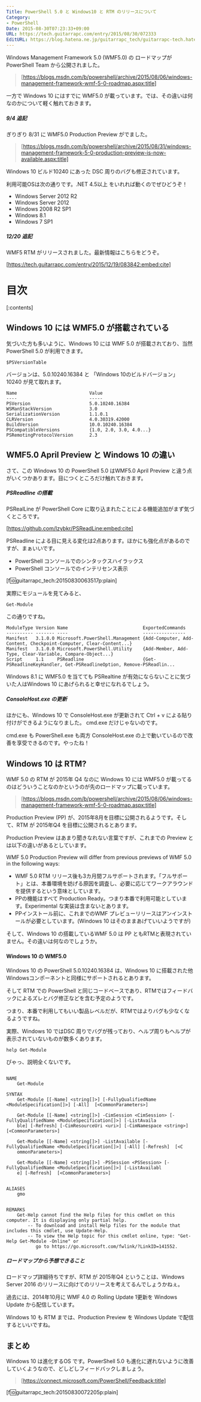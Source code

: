 ```yaml
---
Title: PowerShell 5.0 と Windows10 と RTM のリリースについて
Category:
- PowerShell
Date: 2015-08-30T07:23:33+09:00
URL: https://tech.guitarrapc.com/entry/2015/08/30/072333
EditURL: https://blog.hatena.ne.jp/guitarrapc_tech/guitarrapc-tech.hatenablog.com/atom/entry/6653458415119489085
---
```


Windows Management Framework 5.0 (WMF5.0) の ロードマップが PowerShell Team から公開されました。

> [https://blogs.msdn.com/b/powershell/archive/2015/08/06/windows-management-framework-wmf-5-0-roadmap.aspx:title]

一方で Windows 10 にはすでに WMF5.0 が載っています。では、その違いは何なのかについて軽く触れておきます。

##### 9/4 追記

ぎりぎり 8/31 に WMF5.0 Production Preview がでました。

> [https://blogs.msdn.com/b/powershell/archive/2015/08/31/windows-management-framework-5-0-production-preview-is-now-available.aspx:title]

Windows 10 ビルド10240 にあった DSC 周りのバグも修正されています。

利用可能OSは次の通りです。.NET 4.5以上 をいれれば動くのでぜひどうぞ！

- Windows Server 2012 R2
- Windows Server 2012
- Windows 2008 R2 SP1
- Windows 8.1
- Windows 7 SP1

##### 12/20 追記

WMF5 RTM がリリースされました。最新情報はこちらをどうぞ。

[https://tech.guitarrapc.com/entry/2015/12/19/083842:embed:cite]

# 目次

[:contents]

Windows 10 には WMF5.0 が搭載されている
----

気づいた方も多いように、Windows 10 には WMF 5.0 が搭載されており、当然PowerShell 5.0 が利用できます。

```
$PSVersionTable
```

バージョンは、5.0.10240.16384 と 「Windows 10のビルドバージョン」 10240 が見て取れます。

```
Name                           Value
----                           -----
PSVersion                      5.0.10240.16384
WSManStackVersion              3.0
SerializationVersion           1.1.0.1
CLRVersion                     4.0.30319.42000
BuildVersion                   10.0.10240.16384
PSCompatibleVersions           {1.0, 2.0, 3.0, 4.0...}
PSRemotingProtocolVersion      2.3
```

WMF5.0 April Preview と Windows 10 の違い
----

さて、この Windows 10 の PowerShell 5.0 はWMF5.0 April Preview と違う点がいくつかあります。目につくところだけ触れておきます。

##### PSReadline の搭載

PSRealLine が PowerShell Core に取り込まれたことによる機能追加がまず気づくところです。

[https://github.com/lzybkr/PSReadLine:embed:cite]

PSReadline による目に見える変化は2点あります。ほかにも強化点があるのですが、まぁいいです。

- PowerShell コンソールでのシンタックスハイラックス
- PowerShell コンソールでのインテリセンス表示

[f:id:guitarrapc_tech:20150830063517p:plain]


実際にモジュールを見てみると、

```
Get-Module
```

この通りですね。

```
ModuleType Version Name                            ExportedCommands                                                    
---------- ------- ----                            ----------------                                                    
Manifest   3.1.0.0 Microsoft.PowerShell.Management {Add-Computer, Add-Content, Checkpoint-Computer, Clear-Content...}  
Manifest   3.1.0.0 Microsoft.PowerShell.Utility    {Add-Member, Add-Type, Clear-Variable, Compare-Object...}           
Script     1.1     PSReadline                      {Get-PSReadlineKeyHandler, Get-PSReadlineOption, Remove-PSReadlin...
```

Windows 8.1 に WMF5.0 を当てても PSRealtine が有効にならないことに気づいた人はWindows 10 にあげられると幸せになれるでしょう。

##### ConsoleHost.exe の更新

ほかにも、Windows 10 で ConsoleHost.exe が更新されて Ctrl + v による貼り付けができるようになりました。 cmd.exe だけじゃないのです。

cmd.exe も PowerShell.exe も両方 ConsoleHost.exe の上で動いているので改善を享受できるのです。やったね！


Windows 10 は RTM?
----

WMF 5.0 の RTM が 2015年 Q4 なのに Windows 10 には WMF5.0 が載ってるのはどういうことなのかというのが先のロードマップに載っています。

> [https://blogs.msdn.com/b/powershell/archive/2015/08/06/windows-management-framework-wmf-5-0-roadmap.aspx:title]

Production Preview (PP) が、2015年8月を目標に公開されるようです。そして、RTM が 2015年Q4 を目標に公開されるとあります。

Production Preview はあまり聞きなれない言葉ですが、これまでの Preview とは以下の違いがあるとしています。

WMF 5.0 Production Preview will differ from previous previews of WMF 5.0 in the following ways:

- WMF 5.0 RTM リリース後も3カ月間フルサポートされます。「フルサポート」とは、本番環境を妨げる原因を調査し、必要に応じてワークアラウンドを提供するという意味としています。
- PPの機能はすべて Production Ready。つまり本番で利用可能としています。Experimental な実装は含まないとあります。
- PPインストール前に、これまでのWMF プレビューリリースはアンインストールが必要としています。(Windows 10 はそのままあげていいようですが)

そして、Windows 10 の搭載しているWMF 5.0 は PP ともRTMと表現されていません。その違いは何なのでしょうか。


#### Windows 10 の WMF5.0 

Windows 10 の PowerShell 5.0.10240.16384 は、Windows 10 に搭載された他Windowsコンポーネントと同様にサポートされるとあります。

そして RTM での PowerShell と同じコードベースであり、RTMではフィードバックによるズレとバグ修正などを含む予定のようです。

つまり、本番で利用してもいい製品レベルだが、RTMではよりバグも少なくなるようですね。

実際、Windows 10 ではDSC 周りでバグが残っており、ヘルプ周りもヘルプが表示されていないものが数多くあります。

```
help Get-Module
```

ぴゃっ、説明全くないです。

```

NAME
    Get-Module
    
SYNTAX
    Get-Module [[-Name] <string[]>] [-FullyQualifiedName <ModuleSpecification[]>] [-All]  [<CommonParameters>]
    
    Get-Module [[-Name] <string[]>] -CimSession <CimSession> [-FullyQualifiedName <ModuleSpecification[]>] [-ListAvaila
    ble] [-Refresh] [-CimResourceUri <uri>] [-CimNamespace <string>]  [<CommonParameters>]
    
    Get-Module [[-Name] <string[]>] -ListAvailable [-FullyQualifiedName <ModuleSpecification[]>] [-All] [-Refresh]  [<C
    ommonParameters>]
    
    Get-Module [[-Name] <string[]>] -PSSession <PSSession> [-FullyQualifiedName <ModuleSpecification[]>] [-ListAvailabl
    e] [-Refresh]  [<CommonParameters>]
    

ALIASES
    gmo
    

REMARKS
    Get-Help cannot find the Help files for this cmdlet on this computer. It is displaying only partial help.
        -- To download and install Help files for the module that includes this cmdlet, use Update-Help.
        -- To view the Help topic for this cmdlet online, type: "Get-Help Get-Module -Online" or 
           go to https://go.microsoft.com/fwlink/?LinkID=141552.

```

##### ロードマップから予想できること

ロードマップ詳細待ちですが、RTM が 2015年Q4 ということは、Windows Server 2016 のリリースに向けてのリリースを考えてるんでしょうかねぇ。

過去には、2014年10月に WMF 4.0 の Rolling Update 1更新を Windows Update から配信しています。

Windows 10 も RTM までは、Production Preview を Windows Update で配信するといいですね。

まとめ
----

Windows 10 は進化するOS です。PowerShell 5.0 も進化に遅れないように改善していくようなので、どしどしフィードバックしましょう。

> [https://connect.microsoft.com/PowerShell/Feedback:title]


[f:id:guitarrapc_tech:20150830072205p:plain]
